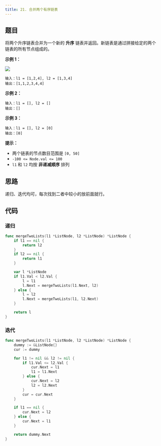 ```yaml
---
title: 21. 合并两个有序链表
---
```


## 题目

将两个升序链表合并为一个新的 **升序** 链表并返回。新链表是通过拼接给定的两个链表的所有节点组成的。

**示例 1：**

![](https://assets.leetcode.com/uploads/2020/10/03/merge_ex1.jpg)

```
输入：l1 = [1,2,4], l2 = [1,3,4]
输出：[1,1,2,3,4,4]
```

**示例 2：**

```
输入：l1 = [], l2 = []
输出：[]
```

**示例 3：**

```
输入：l1 = [], l2 = [0]
输出：[0]
```

**提示：**

- 两个链表的节点数目范围是 `[0, 50]`
- `-100 <= Node.val <= 100`
- `l1` 和 `l2` 均按 **非递减顺序** 排列

## 思路

递归、迭代均可，每次找到二者中较小的放前面就行。

## 代码

### 递归

```go
func mergeTwoLists(l1 *ListNode, l2 *ListNode) *ListNode {
	if l1 == nil {
		return l2
	}
	if l2 == nil {
		return l1
	}

	var l *ListNode
	if l1.Val < l2.Val {
		l = l1
		l.Next = mergeTwoLists(l1.Next, l2)
	} else {
		l = l2
		l.Next = mergeTwoLists(l1, l2.Next)
	}

	return l
}
```

### 迭代

```go
func mergeTwoLists(l1 *ListNode, l2 *ListNode) *ListNode {
	dummy := &ListNode{}
	cur := dummy

	for l1 != nil && l2 != nil {
		if l1.Val <= l2.Val {
			cur.Next = l1
			l1 = l1.Next
		} else {
			cur.Next = l2
			l2 = l2.Next
		}
		cur = cur.Next
	}

	if l1 == nil {
		cur.Next = l2
	} else {
		cur.Next = l1
	}

	return dummy.Next
}
```
